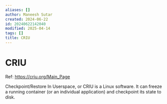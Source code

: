 ```yaml
---
aliases: []
author: Maneesh Sutar
created: 2024-06-22
id: 20240622142040
modified: 2025-04-14
tags: []
title: CRIU
---
```


# CRIU

Ref: <https://criu.org/Main_Page>

Checkpoint/Restore In Userspace, or CRIU is a Linux software. It can freeze a running container (or an individual application) and checkpoint its state to disk.
